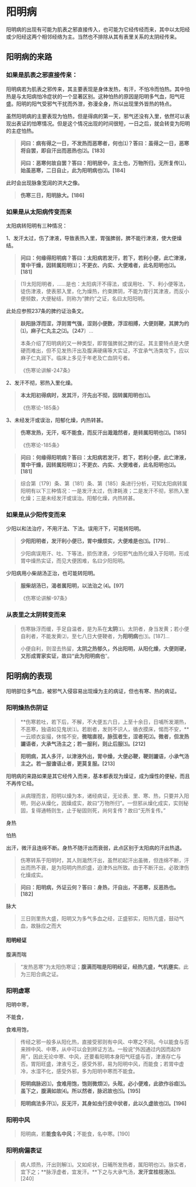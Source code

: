 # 阳明病

阳明病的出现有可能为肌表之邪直接传入，也可能为它经传经而来，其中以太阳经或少阳经这两个相邻经络为主。当然也不排除从其有表里关系的太阴经传来。

## 阳明病的来路

### 如果是肌表之邪直接传来：

阳明病若为肌表之邪传来，其主要表现是身体发热，有汗，不怕冷而怕热。其中怕热是与太阳病怕冷症状的一个显著区别。这种怕热的原因是阳明多气血，阳气旺盛。阳明的阳气受邪气干扰而外泄，弥漫全身，所以出现里外皆热的特点。

虽然阳明病的主要表现为怕热，但是得病的第一天，邪气还没有入里，依然可以表现出表证的怕寒情况。但是这个情况出现的时间很短，一日之后，就会转变为阳明的主症怕热。

> **问曰：病有得之一日，不发热而恶寒者，何也⑴？答曰：虽得之一日，恶寒将自罢，即自汗出而恶热也⑵。[183]**
>
> **问曰：恶寒何故自罢？答曰：阳明居中，主土也，万物所归，无所复传⑴，始虽恶寒，二日自止，此为阳明病也⑵。[184]**

此时会出现脉象宽阔的洪大之像。

> **伤寒三日，阳明脉大。[186]**



### 如果是从太阳病传变而来

太阳病转阳明有三种情况：

1、发汗太过，伤了津液，导致表热入里，胃强脾弱，脾不能行津液，使大便燥结。

> **问曰：何缘得阳明病？答曰：太阳病若发汗，若下，若利小便，此亡津液，胃中干燥，因转属阳明⑴；不更衣、内实、大便难者，此名阳明也⑵。[181]**

> (1)太阳阳明者，……是也：太阳病汗不得法，或误用吐、下、利小便等法，徒伤津液，使表邪入里，化为燥热，约束脾阴，不能为胃行其津液，而反小便频数，大便秘结，则称为“脾约”之证，名曰太阳阳明。

此处应参照237条的脾约证治条文。

> **趺阳脉浮而涩，浮则胃气强，涩则小便数，浮涩相搏，大便则鞕，其脾为约⑴，麻子仁丸主之⑵。〔247**〕...
>
> 本条介绍了阳明病的又一种类型，即胃强脾弱之脾约证。其主要特点是大便硬而难出，但不见发热汗出及腹满硬痛等大实证，不宜承气汤类攻下，应以麻子仁丸润下。临床上多见于年老及亡血阴亏者。
>
> 《伤寒论讲解-247条》

2、发汗不彻，邪热入里化燥。

> **本太阳初得病时，发其汗，汗先出不彻，因转属阳明也⑴。**
>
> 《伤寒论-185条》

3、未经发汗或误治，阳郁化燥，内热转甚。

> **伤寒发热，无汗，呕不能食，而反汗出濈濈然者，是转属阳明也⑵。[185]**
>
> 《伤寒论-185条》

> **问曰：何缘得阳明病？答曰：太阳病若发汗，若下，若利小便，此亡津液，胃中干燥，因转属阳明⑴；不更衣、内实、大便难者，此名阳明也⑵。[181]**

> 综合第〔179〕条、第〔181〕条、第〔185〕条进行分析，可知太阳病转属阳明有以下三种情况：一是发汗太过，伤津耗液；二是发汗不彻，邪热入里化燥；三是未经发汗或误治。阳郁化燥，内热转甚。

### 如果是从少阳传变而来

少阳以和法治疗，不用汗法、下法。误用汗下，可能转阳明。

> **少阳阳明者，发汗利小便已，胃中燥烦实，大便难是也⑶。[179]**...
>
> 少阳病误用汗、吐、下等法，损伤津液，少阳邪气由热化燥入于阳明，形成胃中燥热实证，而见大便困难，名曰少阳阳明。

少阳病用小柴胡汤正治，也可能转阳明。

> **服柴胡汤已，渴者属阳明，以法治之 ⑷。[97]**
>
> 《伤寒论讲解-97条》

### 从表里之太阴转变而来



> 伤寒脉浮而缓，手足自温者，是为系在**太阴**⑴。太阴者，身当发黄；若小便自利者，不能发黄⑵，至七八日大便鞕者，为**阳明病**也⑶。[187]...
>
> 小便自利，则湿去热留，**太阴之热郁久，外出阳明，从阳化燥，大便则硬，又形成胃家实证，故曰“此为阳明病也**”。

## 阳明病的表现

阳明部位多气血，被邪气入侵容易出现燥为主的病证，但也有寒、热的病证。



### 阳明燥热伤阴证

> **伤寒若吐，若下后，不解，不大便五六日，上至十余日，日哺所发潮热，不恶寒，独语如见鬼状⑴。若剧者，发则不识人，循衣摸床，惕而不安，**一云顺衣妄撮，休惕不安。**微喘直视，脉弦者生，涩者死⑵。微者，但发热讝语者，大承气汤主之；若一服利，则止后服⑶。[212]**



> **阳明病，其人多汗，以津液外出，胃中燥，大便必鞕，鞕则讝语，小承气汤主之。若一服谵语止者，更莫复服。[213]**

阳明病的来路如果是其它经传入而来，基本都表现为燥证，成为燥性的便秘，而且不再传它经。

> 从病理而言，阳明以燥为本，诸经病证，无论表、里、寒、热，只要并入阳明，则必从燥化，因燥成实，故曰“万物所归”。一但邪从燥化成实，实则秘固，复得通畅则生，止于秘固则死，尚何复传？故曰“无所复传。”



身热

怕热

出汗，微汗且连绵不断。身热不随汗出而衰弱，此点区别于太阳病的汗出热退。

> 伤寒转系于阳明时，其人则濈然汗出，虽然初起汗出虽微，但连绵不断，汗出而热不衰，是为阳明内热炽盛，迫津外出所致。由于不断汗出，必致津伤化燥成实。

> **问曰：阳明病，外证云何？答曰：身热，汗自出，不恶寒，反恶热也。[182]**

脉大

> 三日则里热大盛，阳明又为多气多血之经，正盛邪实，阳热亢盛，鼓动气血，故脉应之而大



#### 阳明经证

腹满而喘

> “发热恶寒”为太阳伤寒证；**腹满而喘是阳明经证，经热亢盛，气机壅实**。此为三阳合病之证。

### 阳明虚寒

阳明中寒，

不能食，

食难用饱，

> 传经之邪一般多从阳化热，直接受邪则有中风、中寒之不同。今以能食与否来辨中风、中寒，从中可以会到辨证方法。一般说“外因通过内因而起作用”，因此无论中寒、中风，还要看阳明本身阳气旺盛与否，津液存亡与否。胃阳旺盛，津液亏乏，感受外邪，易为阳明中风，而能食；若胃中虚冷，水湿不化，感受外邪，多为阳明中寒而不能食。

> **阳明病脉迟⑴，食难用饱，饱则微烦⑵，头眩，必小便难，此欲作谷疸⑶。虽下之，腹满如故⑷。所以然者，脉迟故也⑸。[195]**

> **阳明病法多汗⑴，反无汗，其身如虫行皮中状者，此以久虚故也⑵。[196]**

### 阳明中风

> 阳明病，若**能食名中风**；不能食，名中寒。[190]

### 阳明病偏表证



> 病人烦热，汗出则解⑴。又如疟状，日晡所发热者，属阳明也⑵。脉实者，宜下之；**脉浮虚者，宜发汗。**下之与大承气汤，**发汗宜桂枝汤⑶**。[240]

> 